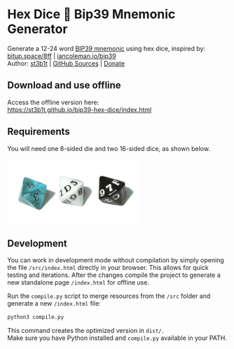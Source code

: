 # Hex Dice 🎲 Bip39 Mnemonic Generator

Generate a 12-24 word [BIP39 mnemonic](https://github.com/bitcoin/bips/blob/master/bip-0039.mediawiki) using hex dice, inspired by: [bitup.space/8ff](http://bitup.space/8ff/) | [iancoleman.io/bip39](https://iancoleman.io/bip39/)  
Author: [st3b1t](https://x.com/st3b1t) | [GitHub Sources](https://github.com/st3b1t/bip39-hex-dice) | [Donate](https://github.com/st3b1t#donate)

## Download and use offline

Access the offline version here:  
https://st3b1t.github.io/bip39-hex-dice/index.html

## Requirements

You will need one 8-sided die and two 16-sided dice, as shown below.

![Dice](src/dices.png)

## Development

You can work in development mode without compilation by simply opening the file `/src/index.html` directly in your browser.
This allows for quick testing and iterations. After the changes compile the project to generate a new standalone page `/index.html` for offline use.

Run the `compile.py` script to merge resources from the `/src` folder and generate a new `/index.html` file:

```bash
python3 compile.py
```

This command creates the optimized version in `dist/`.  
Make sure you have Python installed and `compile.py` available in your PATH.
